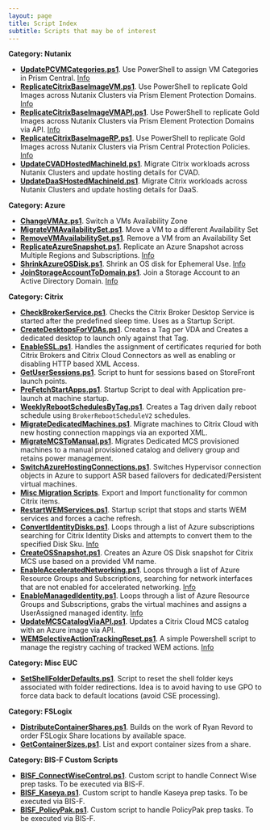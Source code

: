 ```yaml
---
layout: page
title: Script Index
subtitle: Scripts that may be of interest
---
```


**Category: Nutanix**

-  **[UpdatePCVMCategories.ps1](https://github.com/nutanixdev/euc-samples/tree/main/citrix/categories/manage_pc_vm_categories)**. Use PowerShell to assign VM Categories in Prism Central. [Info](https://www.nutanix.dev/2023/07/26/)
-  **[ReplicateCitrixBaseImageVM.ps1](https://github.com/nutanixdev/euc-samples/tree/main/citrix/mcs/replicate_citrix_base_image_pd)**. Use PowerShell to replicate Gold Images across Nutanix Clusters via Prism Element Protection Domains. [Info](https://www.nutanix.dev/2023/07/03/replicating-images-for-citrix-mcs-with-prism-element-protection-domains-and-powershell/)
-  **[ReplicateCitrixBaseImageVMAPI.ps1](https://github.com/nutanixdev/euc-samples/tree/main/citrix/mcs/replicate_citrix_base_image_pd_api)**. Use PowerShell to replicate Gold Images across Nutanix Clusters via Prism Element Protection Domains via API. [Info](https://www.nutanix.dev/2023/07/03/replicating-images-for-citrix-mcs-with-prism-element-protection-domains-and-powershell/)
-  **[ReplicateCitrixBaseImageRP.ps1](https://github.com/nutanixdev/euc-samples/tree/main/citrix/mcs/replicate_citrix_base_image_pc/recovery_point_replication)**. Use PowerShell to replicate Gold Images across Nutanix Clusters via Prism Central Protection Policies. [Info](https://www.nutanix.dev/2023/07/04/replicating-images-for-citrix-mcs-with-prism-central-protection-policies-and-recovery-points/)
-  **[UpdateCVADHostedMachineId.ps1](https://github.com/nutanixdev/euc-samples/tree/main/citrix/multi_cluster_migration/citrix_cvad_reset_hostedmachineid)**. Migrate Citrix workloads across Nutanix Clusters and update hosting details for CVAD.
-  **[UpdateDaaSHostedMachineId.ps1](https://github.com/nutanixdev/euc-samples/tree/main/citrix/multi_cluster_migration/citrix_daas_reset_hostedmachineid)**. Migrate Citrix workloads across Nutanix Clusters and update hosting details for DaaS.

**Category: Azure**

-  **[ChangeVMAz.ps1](https://github.com/JamesKindon/Azure/blob/master/ChangeVMAz.ps1)**. Switch a VMs Availability Zone
-  **[MigrateVMAvailabilitySet.ps1](https://github.com/JamesKindon/Azure/blob/master/MigrateVMAvailabilitySet.ps1)**. Move a VM to a different Availability Set
-  **[RemoveVMAvailabilitySet.ps1](https://github.com/JamesKindon/Azure/blob/master/RemoveVMAvailabilitySet.ps1)**. Remove a VM from an Availability Set
-  **[ReplicateAzureSnapshot.ps1](https://github.com/JamesKindon/Azure/blob/master/ReplicateAzureSnapshot.ps1)**. Replicate an Azure Snapshot across Multiple Regions and Subscriptions. [Info](https://jkindon.com/microsoft-azure-snapshot-replication-framework/)
-  **[ShrinkAzureOSDisk.ps1](https://github.com/JamesKindon/Azure/blob/master/ShrinkAzureOSDisk.ps1)**. Shrink an OS disk for Ephemeral Use. [Info](https://jkindon.com/shrink-azure-os-disk-for-ephemeral/)
-  **[JoinStorageAccountToDomain.ps1](https://github.com/JamesKindon/Azure/tree/master/JoinStorageAccountToDomain)**. Join a Storage Account to an Active Directory Domain. [Info](https://jkindon.com/automating-active-directory-domain-join-for-azure-storage-accounts-with-container-workloads/)

**Category: Citrix**

-  **[CheckBrokerService.ps1](https://github.com/JamesKindon/Citrix/blob/master/CheckBrokerService.ps1)**. Checks the Citrix Broker Desktop Service is started after the predefined sleep time. Uses as a Startup Script.
-  **[CreateDesktopsForVDAs.ps1](https://github.com/JamesKindon/Citrix/blob/master/CreateDesktopsForVDAs.ps1)**. Creates a Tag per VDA and Creates a dedicated desktop to launch only against that Tag.
-  **[EnableSSL.ps1](https://github.com/JamesKindon/Citrix/blob/master/EnableSSL.ps1)**. Handles the assignment of certificates requried for both Citrix Brokers and Citrix Cloud Connectors as well as enabling or disabling HTTP based XML Access.
-  **[GetUserSessions.ps1](https://github.com/JamesKindon/Citrix/blob/master/GetUserSessions.ps1)**. Script to hunt for sessions based on StoreFront launch points.
-  **[PreFetchStartApps.ps1](https://github.com/JamesKindon/Citrix/blob/master/PreFetchStartApps.ps1)**. Startup Script to deal with Application pre-launch at machine startup.
-  **[WeeklyRebootSchedulesByTag.ps1](https://github.com/JamesKindon/Citrix/blob/master/WeeklyRebootSchedulesByTag.ps1)**. Creates a Tag driven daily reboot schedule using `BrokerRebootScheduleV2` schedules.
-  **[MigrateDedicatedMachines.ps1](https://github.com/JamesKindon/Citrix/blob/master/Migration%20Scripts/MigrateDedicatedMachines/MigrateDedicatedMachines.ps1)**. Migrate machines to Citrix Cloud with new hosting connection mappings via an exported XML.
-  **[MigrateMCSToManual.ps1](https://github.com/JamesKindon/Citrix/blob/master/Migration%20Scripts/MigrateMCSToManual/MigrateMCSToManual.ps1)**. Migrates Dedicated MCS provisioned machines to a manual provisioned catalog and delivery group and retains power management.
-  **[SwitchAzureHostingConnections.ps1](https://github.com/JamesKindon/Citrix/blob/master/Migration%20Scripts/SwitchAzureHostingConnections/SwitchAzureHostingConnections.ps1)**. Switches Hypervisor connection objects in Azure to support ASR based failovers for dedicated/Persistent virtual machines.
-  **[Misc Migration Scripts](https://github.com/JamesKindon/Citrix/tree/master/Migration%20Scripts)**. Export and Import functionality for common Citrix items.
-  **[RestartWEMServices.ps1](https://github.com/JamesKindon/Citrix/blob/master/Citrix%20WEM%20Startup%20Scripts/RestartWEMServices.ps1)**. Startup script that stops and starts WEM services and forces a cache refresh.
-  **[ConvertIdentityDisks.ps1](https://github.com/JamesKindon/Citrix/blob/master/Azure/ConvertIdentityDisks.ps1)**. Loops through a list of Azure subscriptions searching for Citrix Identity Disks and attempts to convert them to the specified Disk Sku. [Info](https://jkindon.com/enhancing-citrix-mcs-and-microsoft-azure-part-1-identity-disk-cost-optimization/)
-  **[CreateOSSnapshot.ps1](https://github.com/JamesKindon/Citrix/blob/master/Azure/CreateOSSnapshot.ps1)**. Creates an Azure OS Disk snapshot for Citrix MCS use based on a provided VM name.
-  **[EnableAcceleratedNetworking.ps1](https://github.com/JamesKindon/Citrix/blob/master/Azure/EnableAcceleratedNetworking.ps1)**. Loops through a list of Azure Resource Groups and Subscriptions, searching for network interfaces that are not enabled for accelerated networking. [Info](https://jkindon.com/enhancing-citrix-mcs-and-microsoft-azure-part-2-accelerated-networking/)
-  **[EnableManagedIdentity.ps1](https://github.com/JamesKindon/Citrix/blob/master/Azure/EnableManagedIdentity.ps1)**. Loops through a list of Azure Resource Groups and Subscriptions, grabs the virtual machines and assigns a UserAssigned managed identity. [Info](https://jkindon.com/enhancing-citrix-mcs-and-microsoft-azure-part-3-managed-identities/)
-  **[UpdateMCSCatalogViaAPI.ps1](https://github.com/JamesKindon/Citrix/blob/master/Azure/UpdateMCSCatalogViaAPI.ps1)**. Updates a Citrix Cloud MCS catalog with an Azure image via API.
-  **[WEMSelectiveActionTrackingReset.ps1](https://github.com/JamesKindon/CitrixWEMActionTrackingReset/blob/master/WEMSelectiveActionTrackingReset.ps1)**. A simple Powershell script to manage the registry caching of tracked WEM actions. [Info](https://jkindon.com/selective-deletion-of-the-wem-actions-tracking-cache/)

**Category: Misc EUC**

-  **[SetShellFolderDefaults.ps1](https://github.com/JamesKindon/Citrix/blob/master/SetShellFolderDefaults.ps1)**.  Script to reset the shell folder keys associated with folder redirections. Idea is to avoid having to use GPO to force data back to default locations (avoid CSE processing).

**Category: FSLogix**

-  **[DistributeContainerShares.ps1](https://github.com/JamesKindon/Citrix/blob/master/FSLogix/DistributeContainerShares.ps1)**. Builds on the work of Ryan Revord to order FSLogix Share locations by available space.
-  **[GetContainerSizes.ps1](https://github.com/JamesKindon/Citrix/blob/master/FSLogix/GetContainerSizes.ps1)**. List and export container sizes from a share.

**Category: BIS-F Custom Scripts**

-  **[BISF_ConnectWiseControl.ps1](https://github.com/JamesKindon/Citrix/tree/master/Sealing/Connectwise)**. Custom script to handle Connect Wise prep tasks. To be executed via BIS-F.
-  **[BISF_Kaseya.ps1](https://github.com/JamesKindon/Citrix/tree/master/Sealing/Kaseya)**. Custom script to handle Kaseya prep tasks. To be executed via BIS-F.
-  **[BISF_PolicyPak.ps1](https://github.com/JamesKindon/Citrix/tree/master/Sealing/PolicyPak)**. Custom script to handle PolicyPak prep tasks. To be executed via BIS-F.
